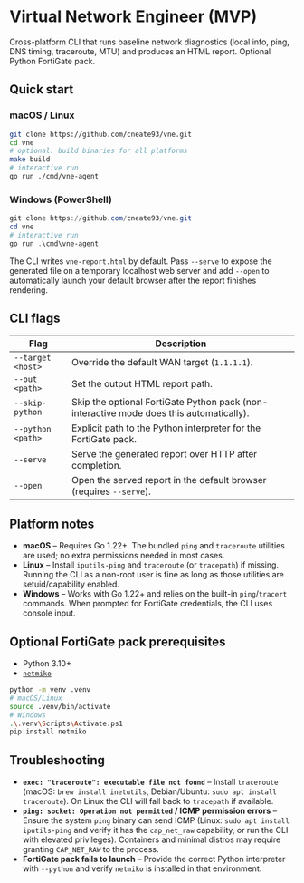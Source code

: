 # Virtual Network Engineer (MVP)
Cross-platform CLI that runs baseline network diagnostics (local info, ping, DNS timing, traceroute, MTU) and produces an HTML report. Optional Python FortiGate pack.

## Quick start
### macOS / Linux
```bash
git clone https://github.com/cneate93/vne.git
cd vne
# optional: build binaries for all platforms
make build
# interactive run
go run ./cmd/vne-agent
```

### Windows (PowerShell)
```powershell
git clone https://github.com/cneate93/vne.git
cd vne
# interactive run
go run .\cmd\vne-agent
```

The CLI writes `vne-report.html` by default. Pass `--serve` to expose the generated file on a temporary localhost web server and add `--open` to automatically launch your default browser after the report finishes rendering.

## CLI flags
| Flag | Description |
| ---- | ----------- |
| `--target <host>` | Override the default WAN target (`1.1.1.1`). |
| `--out <path>` | Set the output HTML report path. |
| `--skip-python` | Skip the optional FortiGate Python pack (non-interactive mode does this automatically). |
| `--python <path>` | Explicit path to the Python interpreter for the FortiGate pack. |
| `--serve` | Serve the generated report over HTTP after completion. |
| `--open` | Open the served report in the default browser (requires `--serve`). |

## Platform notes
- **macOS** – Requires Go 1.22+. The bundled `ping` and `traceroute` utilities are used; no extra permissions needed in most cases.
- **Linux** – Install `iputils-ping` and `traceroute` (or `tracepath`) if missing. Running the CLI as a non-root user is fine as long as those utilities are setuid/capability enabled.
- **Windows** – Works with Go 1.22+ and relies on the built-in `ping`/`tracert` commands. When prompted for FortiGate credentials, the CLI uses console input.

## Optional FortiGate pack prerequisites
- Python 3.10+
- [`netmiko`](https://github.com/ktbyers/netmiko)

```bash
python -m venv .venv
# macOS/Linux
source .venv/bin/activate
# Windows
.\.venv\Scripts\Activate.ps1
pip install netmiko
```

## Troubleshooting
- **`exec: "traceroute": executable file not found`** – Install `traceroute` (macOS: `brew install inetutils`, Debian/Ubuntu: `sudo apt install traceroute`). On Linux the CLI will fall back to `tracepath` if available.
- **`ping: socket: Operation not permitted` / ICMP permission errors** – Ensure the system `ping` binary can send ICMP (Linux: `sudo apt install iputils-ping` and verify it has the `cap_net_raw` capability, or run the CLI with elevated privileges). Containers and minimal distros may require granting `CAP_NET_RAW` to the process.
- **FortiGate pack fails to launch** – Provide the correct Python interpreter with `--python` and verify `netmiko` is installed in that environment.
